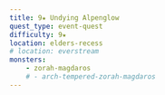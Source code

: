```yaml
---
title: 9★ Undying Alpenglow
quest_type: event-quest
difficulty: 9★
location: elders-recess
# location: everstream
monsters:
    - zorah-magdaros
    # - arch-tempered-zorah-magdaros
---
```

